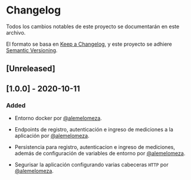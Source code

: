 # Changelog

Todos los cambios notables de este proyecto se documentarán en este archivo.

El formato se basa en [Keep a Changelog](https://keepachangelog.com/en/1.0.0/),
y este proyecto se adhiere [Semantic Versioning](https://semver.org/spec/v2.0.0.html).

## [Unreleased]

## [1.0.0] - 2020-10-11
### Added

- Entorno docker por [@alemelomeza](https://github.com/alemelomeza).

- Endpoints de registro, autenticación e ingreso de mediciones a la aplicación por [@alemelomeza](https://github.com/alemelomeza).

- Persistencia para registro, autenticacion e ingreso de mediciones, además de configuración de variables de entorno por [@alemelomeza](https://github.com/alemelomeza).

- Segurisar la aplicación configurando varias cabeceras `HTTP` por [@alemelomeza](https://github.com/alemelomeza).